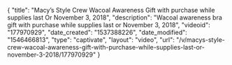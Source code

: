 {
    "title": "Macy’s Style Crew Wacoal Awareness Gift with purchase while supplies last Or November 3, 2018",
    "description": "Wacoal awareness bra gift with purchase while supplies last or November 3, 2018",
    "videoid": "177970929",
    "date_created": "1537388226",
    "date_modified": "1546466813",
    "type": "captivate",
    "layout": "video",
    "url": "\/v\/macys-style-crew-wacoal-awareness-gift-with-purchase-while-supplies-last-or-november-3-2018\/177970929"
}